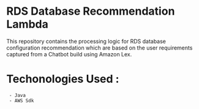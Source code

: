 
# RDS Database Recommendation Lambda #


 This repository contains the processing logic for RDS database configuration recommendation which
 are based on the user requirements captured from a Chatbot build using Amazon Lex.


# Techonologies Used :

     - Java
     - AWS Sdk

